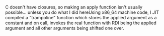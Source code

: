 C doesn't have closures, so making an apply function isn't usually possible... unless you do what I did hereUsing x86_64 machine code, I JIT compiled a "trampoline" function which stores the applied argument as a constant and on call, invokes the real function with RDI being the applied argument and all other arguments being shifted one over.
